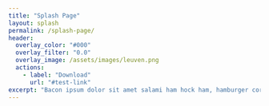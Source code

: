 ```yaml
---
title: "Splash Page"
layout: splash
permalink: /splash-page/
header:
  overlay_color: "#000"
  overlay_filter: "0.0"
  overlay_image: /assets/images/leuven.png
  actions:
    - label: "Download"
      url: "#test-link"
excerpt: "Bacon ipsum dolor sit amet salami ham hock ham, hamburger corned beef short ribs kielbasa biltong t-bone drumstick tri-tip tail sirloin pork chop."
---
```

